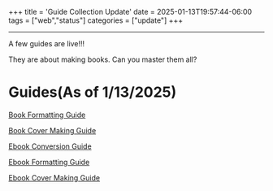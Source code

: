 +++
title = 'Guide Collection Update'
date = 2025-01-13T19:57:44-06:00
tags = ["web","status"]
categories = ["update"]
+++

------------------------------------------------------  

A few guides are live!!!

They are about making books. Can you master them all?


# Guides(As of 1/13/2025)  

[Book Formatting Guide](content\guide\book-fd.md)

[Book Cover Making Guide](content\guide\bookcover-make.md)

[Ebook Conversion Guide](content\guide\ebook-convert.md)

[Ebook Formatting Guide](content\guide\ebook-format.md)

[Ebook Cover Making Guide](content\guide\ebookcover-make.md)
